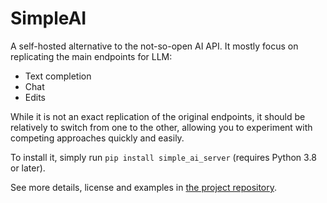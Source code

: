 # SimpleAI

A self-hosted alternative to the not-so-open AI API. It mostly focus on replicating the main endpoints for LLM:

- Text completion
- Chat
- Edits

While it is not an exact replication of the original endpoints, it should be relatively to switch from one to the other, allowing you to experiment with competing approaches quickly and easily.

To install it, simply run `pip install simple_ai_server` (requires Python 3.8 or later).

See more details, license and examples in [the project repository](https://github.com/lhenault/simpleAI).
